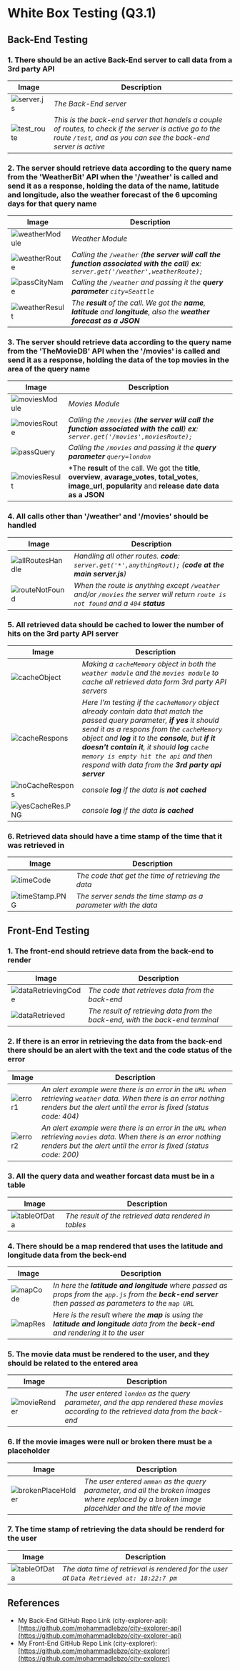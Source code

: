 # White Box Testing (Q3.1)

## Back-End Testing

### 1. There should be an active Back-End server to call data from a 3rd party API

|Image|Description|
|-----|------|
|![server.js](./images/server_js.PNG)|*The Back-End server*|
|![test_route](./images/test_route.PNG)|*This is the back-end server that handels a couple of routes, to check if the server is active go to the route `/test`, and as you can see the back-end server is active*|

### 2. The server should retrieve data according to the query name from the 'WeatherBit' API when the '/weather' is called and send it as a response, holding the data of the name, latitude and longitude, also the weather forecast of the 6 upcoming days for that query name

|Image|Description|
|-----|------|
|![weatherModule](./images/weatherModule.PNG)|*Weather Module*|
|![weatherRoute](./images/weatherRoute.PNG)|*Calling the `/weather` (**the server will call the function associated with the call**) **ex**: `server.get('/weather',weatherRoute);`*|
|![passCityName](./images/passCityName.PNG)|*Calling the `/weather` and passing it the **query parameter** `city=Seattle`*|
|![weatherResult](./images/weatherResult.PNG)|*The **result** of the call. We got the **name**, **latitude** and **longitude**, also the **weather forecast as a JSON***|

### 3. The server should retrieve data according to the query name from the 'TheMovieDB' API when the '/movies' is called and send it as a response, holding the data of the top movies in the area of the query name

|Image|Description|
|-----|------|
|![moviesModule](./images/moviesModule.PNG)|*Movies Module*|
|![moviesRoute](./images/moviesRoute.PNG)|*Calling the `/movies` (**the server will call the function associated with the call**) **ex**: `server.get('/movies',moviesRoute);`*|
|![passQuery](./images/passQuery.PNG)|*Calling the `/movies` and passing it the **query parameter** `query=london`*|
|![moviesResult](./images/moviesResult.PNG)|*The **result** of the call. We got the **title**, **overview**, **avarage_votes**, **total_votes**, **image_url**, **popularity** and **release date data as a JSON**|

### 4. All calls other than '/weather' and '/movies' should be handled

|Image|Description|
|-----|------|
|![allRoutesHandle](./images/allRoutesHandle.PNG)|*Handling all other routes. **code**: `server.get('*',anythingRout);` (**code at the main server.js**)*|
|![routeNotFound](./images/routeNotFound.PNG)|*When the route is anything except `/weather` and/or `/movies` the server will return `route is not found` and a `404` **status***|

### 5. All retrieved data should be cached to lower the number of hits on the 3rd party API server

|Image|Description|
|-----|------|
|![cacheObject](./images/cacheObject.PNG)|*Making a `cacheMemory` object in both the `weather module` and the `movies module` to cache all retrieved data form 3rd party API servers*|
|![cacheRespons](./images/cacheRespons.PNG)|*Here I'm testing if the `cacheMemory` object already contain data that match the passed query parameter, **if yes** it should send it as a respons from the `cacheMemory` object and **log** it to the **console**, but **if it doesn't contain it**, it should **log** `cache memory is empty hit the api` and then respond with data from the **3rd party api server***|
|![noCacheRespons](./images/noCacheRes.PNG)|*console **log** if the data is **not cached***|
|![yesCacheRes.PNG](./images/yesCacheRes.PNG)|*console **log** if the data **is cached***|

### 6. Retrieved data should have a time stamp of the time that it was retrieved in

|Image|Description|
|-----|------|
|![timeCode](./images/timeCode.PNG)|*The code that get the time of retrieving the data*|
|![timeStamp.PNG](./images/timeStamp.PNG)|*The server sends the time stamp as a parameter with the data*|

## Front-End Testing

### 1. The front-end should retrieve data from the back-end to render

|Image|Description|
|-----|------|
|![dataRetrievingCode](./images/dataRetrievingCode.PNG)|*The code that retrieves data from the back-end*|
|![dataRetrieved](./images/dataRetrieved.PNG)|*The result of retrieving data from the back-end, with the back-end terminal*|

### 2. If there is an error in retrieving the data from the back-end there should be an alert with the text and the code status of the error

|Image|Description|
|-----|------|
|![error1](./images/error1.PNG)|*An alert example were there is an error in the `URL` when retrieving `weather` data. When there is an error nothing renders but the alert until the error is fixed (status code: 404)*|
|![error2](./images/error2.PNG)|*An alert example were there is an error in the `URL` when retrieving `movies` data. When there is an error nothing renders but the alert until the error is fixed (status code: 200)*|

### 3. All the query data and weather forcast data must be in a table

|Image|Description|
|-----|------|
|![tableOfData](./images/tableOfData.PNG)|*The result of the retrieved data rendered in tables*|

### 4. There should be a map rendered that uses the latitude and longitude data from the beck-end

|Image|Description|
|-----|------|
|![mapCode](./images/mapCode.PNG)|*In here the **latitude and longitude** where passed as props from the `app.js` from the **beck-end server** then passed as parameters to the `map URL`*|
|![mapRes](./images/mapRes.PNG)|*Here is the result where the **map** is using the **latitude and longitude** data from the **beck-end** and rendering it to the user*|

### 5. The movie data must be rendered to the user, and they should be related to the entered area

|Image|Description|
|-----|------|
|![movieRender](./images/movieRender.PNG)|*The user entered `london` as the query parameter, and the app rendered these movies according to the retrieved data from the back-end*|

### 6. If the movie images were null or broken there must be a placeholder

|Image|Description|
|-----|------|
|![brokenPlaceHolder](./images/brokenPlaceHolder.PNG)|*The user entered `amman` as the query parameter, and all the broken images where replaced by a broken image placehlder and the title of the movie*|

### 7. The time stamp of retrieving the data should be renderd for the user

|Image|Description|
|-----|------|
|![tableOfData](./images/tableOfData.PNG)|*The data time of retrieval is rendered for the user at `Data Retrieved at: 18:22:7 pm`*|

<!-- |Image|Description|
|-----|------|
|![](./images/)||
|![](./images/)|| -->

## References

- My Back-End GitHub Repo Link (city-explorer-api): [https://github.com/mohammadlebzo/city-explorer-api](https://github.com/mohammadlebzo/city-explorer-api)
- My Front-End GitHub Repo Link (city-explorer): [https://github.com/mohammadlebzo/city-explorer](https://github.com/mohammadlebzo/city-explorer)
